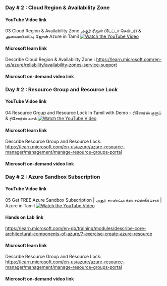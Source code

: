 ### Day # 2 : Cloud Region & Availability Zone
#### YouTube Vidoe link 
03 Cloud Region & Availability Zone அசூர் ரிஜன் (டேட்டா சென்டர்) & அவைலபிலிட்டி ஜோன் Azure in Tamil
[![Watch the YouTube Video](https://img.youtube.com/vi/3IBpsGgdt78/0.jpg)](https://www.youtube.com/watch?v=3IBpsGgdt78)


#### Microsoft learn link
Describe Cloud Region & Availability Zone : https://learn.microsoft.com/en-us/azure/reliability/availability-zones-service-support

#### Microsoft on-demand video link 

### Day # 2 : Resource Group and Resource Lock
#### YouTube Vidoe link 
04 Resource Group and Resource Lock In Tamil with Demo - ரிசோர்ஸ் குரூப் & ரிசோர்ஸ் லாக்
[![Watch the YouTube Video](https://img.youtube.com/vi/wCmtOzXT8EE/0.jpg)](https://www.youtube.com/watch?v=wCmtOzXT8EE)


#### Microsoft learn link
Describe Resource Group and Resource Lock: https://learn.microsoft.com/en-us/azure/azure-resource-manager/management/manage-resource-groups-portal

#### Microsoft on-demand video link 

### Day # 2 : Azure Sandbox Subscription
#### YouTube Vidoe link 
05 Get FREE Azure Sandbox Subscription | அசூர் சாண்ட்பாக்ஸ் சப்ஸ்கிர்ப்சன் | Azure in Tamil
[![Watch the YouTube Video](https://img.youtube.com/vi/hgPo-ojAVP4/0.jpg)](https://www.youtube.com/watch?v=hgPo-ojAVP4)


#### Hands on Lab link

https://learn.microsoft.com/en-gb/training/modules/describe-core-architectural-components-of-azure/7-exercise-create-azure-resource
#### Microsoft learn link
Describe Resource Group and Resource Lock: https://learn.microsoft.com/en-us/azure/azure-resource-manager/management/manage-resource-groups-portal

#### Microsoft on-demand video link 
